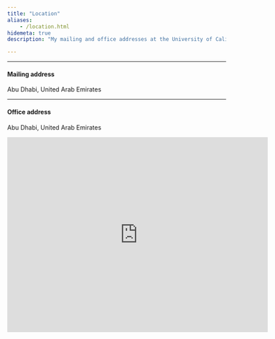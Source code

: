 ```yaml
---
title: "Location"
aliases:
    - /location.html
hidemeta: true
description: "My mailing and office addresses at the University of California, Santa Cruz."

---
```


---

#### Mailing address

Abu Dhabi, United Arab Emirates

---

#### Office address

Abu Dhabi, United Arab Emirates

<iframe width="600" height="450" style="border:0" loading="lazy" allowfullscreen src="https://www.google.com/maps/embed/v1/place?q=place_id:ChIJjcCvgQGSjhYR8BzB1GDWKy0&key=AIzaSyCO5XBrtOKUg0lhDQPAdFikXFkQJFPEGw0&q=FacultyofMathematical+"></iframe>


